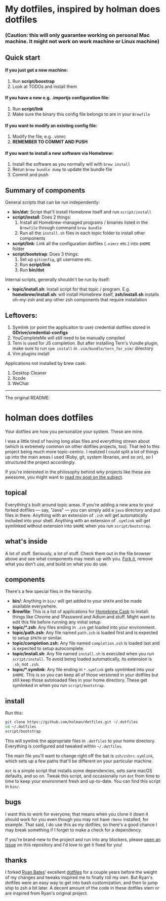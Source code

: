 # My dotfiles, inspired by holman does dotfiles

### (Caution: this will only guarantee working on personal Mac machine. It might not work on work machine or Linux machine)

## Quick start
#### If you just got a new machine:

1. Run **script/boostrap**
2. Look at TODOs and install them

#### If you have a new e.g. .importjs configuration file:

1. Run **script/link**
2. Make sure the binary this config file belongs to are in your `Brewfile`

#### If you want to modify an existing config file:

1. Modify the file, e.g. .vimrc
2. **REMEMBER TO COMMIT AND PUSH**

#### If you want to install a new software via Homebrew:

1. Install the software as you normally will with `brew install`
2. Rerun `brew bundle dump` to update the bundle file
3. Commit and push

## Summary of components

General scripts that can be run independently:

- **bin/dot**: Script that'll install Homebrew itself and run `script/install`
- **script/install**: Does 2 things:
  1. Install all Homebrew-managed programs / binaries listed in
  the `Brewfile` through command `brew bundle`
  2. Run all the `install.sh` files in each topic folder to install other
   components
- **script/link**: Link all the configuration dotfiles (`.vimrc` etc.) into `$HOME` folder
- **script/bootstrap**: Does 3 things:
  1. Set up `gitconfig`, git username etc.
  2. Run **script/link**
  3. Run **bin/dot**

Internal scripts, generally shouldn't be run by itself:

- **topic/install.sh**: Install script for that topic / program. E.g.
  **homebrew/install.sh**: will install Homebrew itself, **zsh/install.sh**
installs oh-my-zsh and any other zsh components that require installation

## Leftovers:

1. Symlink (or point the applicaiton to use) credential dotfiles stored in 
**GDrive/credential-configs**
2. YouCompleteMe will still need to be manually compiled
3. Tern is used for JS completion. But after installing Tern's Vundle plugin, make sure to run `npm install` in `.vim/bundle/tern_for_vim/` directory
4. Vim plugins install

Applications not installed by brew cask:

1. Desktop Cleaner
2. Xcode
3. WeChat

---
The original README:

# holman does dotfiles

Your dotfiles are how you personalize your system. These are mine.

I was a little tired of having long alias files and everything strewn about
(which is extremely common on other dotfiles projects, too). That led to this
project being much more topic-centric. I realized I could split a lot of things
up into the main areas I used (Ruby, git, system libraries, and so on), so I
structured the project accordingly.

If you're interested in the philosophy behind why projects like these are
awesome, you might want to [read my post on the
subject](http://zachholman.com/2010/08/dotfiles-are-meant-to-be-forked/).

## topical

Everything's built around topic areas. If you're adding a new area to your
forked dotfiles — say, "Java" — you can simply add a `java` directory and put
files in there. Anything with an extension of `.zsh` will get automatically
included into your shell. Anything with an extension of `.symlink` will get
symlinked without extension into `$HOME` when you run `script/bootstrap`.

## what's inside

A lot of stuff. Seriously, a lot of stuff. Check them out in the file browser
above and see what components may mesh up with you.
[Fork it](https://github.com/holman/dotfiles/fork), remove what you don't
use, and build on what you do use.

## components

There's a few special files in the hierarchy.

- **bin/**: Anything in `bin/` will get added to your `$PATH` and be made
  available everywhere.
- **Brewfile**: This is a list of applications for [Homebrew Cask](http://caskroom.io) to install: things like Chrome and 1Password and Adium and stuff. Might want to edit this file before running any initial setup.
- **topic/\*.zsh**: Any files ending in `.zsh` get loaded into your
  environment.
- **topic/path.zsh**: Any file named `path.zsh` is loaded first and is
  expected to setup `$PATH` or similar.
- **topic/completion.zsh**: Any file named `completion.zsh` is loaded
  last and is expected to setup autocomplete.
- **topic/install.sh**: Any file named `install.sh` is executed when you run `script/install`. To avoid being loaded automatically, its extension is `.sh`, not `.zsh`.
- **topic/\*.symlink**: Any file ending in `*.symlink` gets symlinked into
  your `$HOME`. This is so you can keep all of those versioned in your dotfiles
  but still keep those autoloaded files in your home directory. These get
  symlinked in when you run `script/bootstrap`.

## install

Run this:

```sh
git clone https://github.com/holman/dotfiles.git ~/.dotfiles
cd ~/.dotfiles
script/bootstrap
```

This will symlink the appropriate files in `.dotfiles` to your home directory.
Everything is configured and tweaked within `~/.dotfiles`.

The main file you'll want to change right off the bat is `zsh/zshrc.symlink`,
which sets up a few paths that'll be different on your particular machine.

`dot` is a simple script that installs some dependencies, sets sane macOS
defaults, and so on. Tweak this script, and occasionally run `dot` from
time to time to keep your environment fresh and up-to-date. You can find
this script in `bin/`.

## bugs

I want this to work for everyone; that means when you clone it down it should
work for you even though you may not have `rbenv` installed, for example. That
said, I do use this as *my* dotfiles, so there's a good chance I may break
something if I forget to make a check for a dependency.

If you're brand-new to the project and run into any blockers, please
[open an issue](https://github.com/holman/dotfiles/issues) on this repository
and I'd love to get it fixed for you!

## thanks

I forked [Ryan Bates](http://github.com/ryanb)' excellent
[dotfiles](http://github.com/ryanb/dotfiles) for a couple years before the
weight of my changes and tweaks inspired me to finally roll my own. But Ryan's
dotfiles were an easy way to get into bash customization, and then to jump ship
to zsh a bit later. A decent amount of the code in these dotfiles stem or are
inspired from Ryan's original project.
